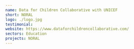 ```yaml
---
name: Data for Children Collaborative with UNICEF
short: NORAL
logo: ./logo.jpg
testimonial:
website: https://www.dataforchildrencollaborative.com/
sectors: Education
projects: NORAL
---
```


